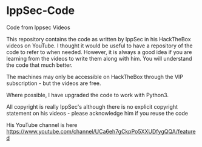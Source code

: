 # IppSec-Code
Code from Ippsec Videos

This repository contains the code as written by IppSec in his HackTheBox videos on YouTube. I thought it would be useful to have a repository of the code to refer to when needed. However, it is always a good idea if you are learning from the videos to write them along with him. You will understand the code that much better.

The machines may only be accessible on HackTheBox through the VIP subscription - but the videos are free.

Where possible, I have upgraded the code to work with Python3.

All copyright is really IppSec's although there is no explicit copyright statement on his videos - please acknowledge him if you reuse the code

His YouTube channel is here https://www.youtube.com/channel/UCa6eh7gCkpPo5XXUDfygQQA/featured



